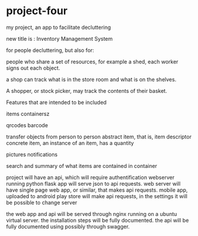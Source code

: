 # project-four
my project, an app to facilitate decluttering

new title is : Inventory Management System

for people decluttering,
but also for:

people who share a set of resources, 
for example a shed, each worker signs out each object.

a shop can track what is in the store room and 
what is on the shelves.

A shopper, or stock picker, may track the contents of their basket.


Features that are intended to be included

items
containersz

qrcodes
barcode

transfer objects from person to person
abstract item, that is, item descriptor
concrete item, an instance of an item, has a quantity

pictures
notifications

search and summary of what items are contained in container

project will have an api, which will require authentification
webserver running python flask app will serve json to api requests.
web server will have single page web app, or similar, 
that makes api requests.
mobile app, uploaded to android play store will make api requests,
in the settings it will be possible to change server

the web app and api will be served through nginx running on a 
ubuntu virtual server.
the installation steps will be fully documented.
the api will be fully documented using possibly through swagger.








